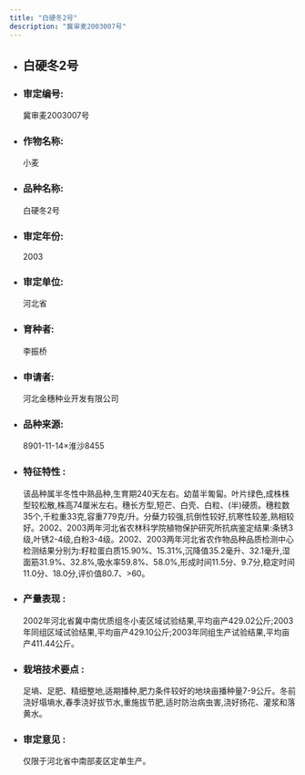```yaml
---
title: "白硬冬2号"
description: "冀审麦2003007号"
---
```

* ## 白硬冬2号
* ###  审定编号:  
   冀审麦2003007号

*  ### 作物名称:  
   小麦

*   ###  品种名称: 
    白硬冬2号

*   ### 审定年份: 
    2003

*   ### 审定单位:  
    河北省

*   ### 育种者:  
    李振桥

*   ### 申请者:  
    河北金穗种业开发有限公司

*   ### 品种来源:  
    8901-11-14×淮沙8455

*   ### 特征特性 : 
    该品种属半冬性中熟品种,生育期240天左右。幼苗半匍匐。叶片绿色,成株株型较松散,株高74厘米左右。穗长方型,短芒、白壳、白粒、(半)硬质。穗粒数35个,千粒重33克,容重779克/升。分蘖力较强,抗倒性较好,抗寒性较差,熟相较好。2002、2003两年河北省农林科学院植物保护研究所抗病鉴定结果:条锈3级,叶锈2-4级,白粉3-4级。2002、2003两年河北省农作物品种品质检测中心检测结果分别为:籽粒蛋白质15.90%、15.31%,沉降值35.2毫升、32.1毫升,湿面筋31.9%、32.8%,吸水率59.8%、58.0%,形成时间11.5分、9.7分,稳定时间11.0分、18.0分,评价值80.7、>60。

*   ### 产量表现 : 
    2002年河北省冀中南优质组冬小麦区域试验结果,平均亩产429.02公斤;2003年同组区域试验结果,平均亩产429.10公斤;2003年同组生产试验结果,平均亩产411.44公斤。

*   ### 栽培技术要点 : 
    足墒、足肥、精细整地,适期播种,肥力条件较好的地块亩播种量7-9公斤。冬前浇好塌墒水,春季浇好拔节水,重施拔节肥,适时防治病虫害,浇好扬花、灌浆和落黄水。

*   ### 审定意见 : 
    仅限于河北省中南部麦区定单生产。

